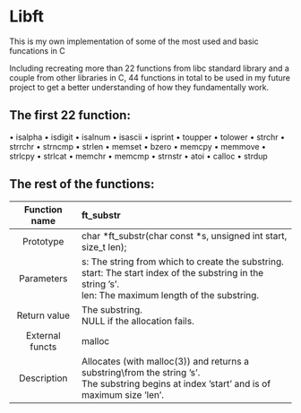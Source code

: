 # Libft
This is my own implementation of some of the 
most used and basic funcations in C

Including recreating more than 22 functions from libc standard library and a couple from other libraries in C,
44 functions in total to be used in my future project to get a better understanding of how they fundamentally work.

## The first 22 function:

• isalpha
• isdigit
• isalnum
• isascii
• isprint
• toupper
• tolower
• strchr
• strrchr
• strncmp
• strlen
• memset
• bzero
• memcpy
• memmove
• strlcpy
• strlcat
• memchr
• memcmp
• strnstr
• atoi
• calloc
• strdup

## The rest of the functions:

|Function name|ft_substr|
|:---------------:|:----------|
|Prototype|char *ft_substr(char const *s, unsigned int start, size_t len);|
|Parameters|s: The string from which to create the substring.<br />start: The start index of the substring in the string ’s’.<br />len: The maximum length of the substring.|
|Return value|The substring.<br />NULL if the allocation fails.|
|External functs|malloc|
|Description|Allocates (with malloc(3)) and returns a substring\from the string ’s’.<br />The substring begins at index ’start’ and is of maximum size ’len’.|
